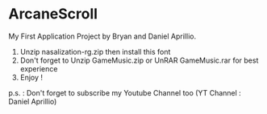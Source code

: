 # ArcaneScroll
My First Application Project by Bryan and Daniel Aprillio.

1. Unzip nasalization-rg.zip then install this font
2. Don't forget to Unzip GameMusic.zip or UnRAR GameMusic.rar for best experience
3. Enjoy !

p.s. : Don't forget to subscribe my Youtube Channel too (YT Channel : Daniel Aprillio)

